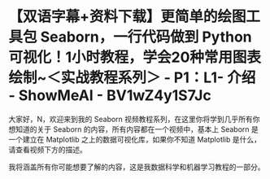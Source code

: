 # 【双语字幕+资料下载】更简单的绘图工具包 Seaborn，一行代码做到 Python 可视化！1小时教程，学会20种常用图表绘制~＜实战教程系列＞ - P1：L1- 介绍 - ShowMeAI - BV1wZ4y1S7Jc

大家好，N，欢迎来到我的 Seaborn 视频教程系列，在这里你将学到几乎所有你想知道的关于 Seaborn 的内容，所有内容都在一个视频中，基本上 Seaborn 是一个建立在 Matplotlib 之上的数据可视化库，如果你不知道 Matplotlib 是什么，请查看视频下方的描述。

我将涵盖所有你可能想要了解的内容，这是我数据科学和机器学习教程的一部分。

